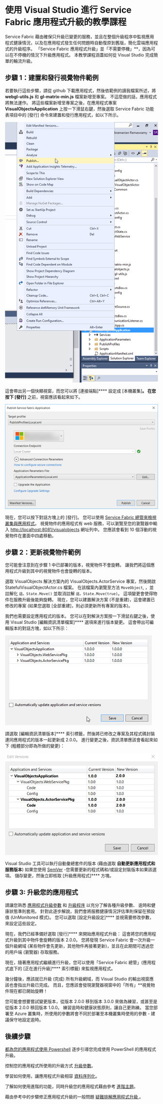 <properties
   pageTitle="Service Fabric 應用程式升級教學課程 | Microsoft Azure"
   description="本文會逐步解說使用 Visual Studio 來部署 Service Fabric 應用程式、變更程式碼及執行升級的體驗。"
   services="service-fabric"
   documentationCenter=".net"
   authors="mani-ramaswamy"
   manager="timlt"
   editor=""/>

<tags
   ms.service="service-fabric"
   ms.devlang="dotnet"
   ms.topic="article"
   ms.tgt_pltfrm="NA"
   ms.workload="NA"
   ms.date="07/17/2015"
   ms.author="subramar"/>




# 使用 Visual Studio 進行 Service Fabric 應用程式升級的教學課程

Service Fabric 藉由確保只升級已變更的服務，並且在整個升級程序中監視應用程式健康情況，以及在應用程式發生任何問題時自動復原到舊版，簡化雲端應用程式的升級程序。 「Service Fabric 應用程式升級」並「不需要停機」**，因為可以在不停機的情況下升級應用程式。 本教學課程涵蓋如何從 Visual Studio 完成簡單的輪流升級。


## 步驟 1：建置和發行視覺物件範例

若要執行這些步驟，請從 github 下載應用程式，然後依範例的讀我檔案所述，將 **webgl-utils.js** 和 **gl-matrix-min.js** 檔案新增至專案。 不這麼做的話，應用程式將無法運作。 將這些檔案新增至專案之後，在應用程式專案 **VisualObjectsApplication** 上按一下滑鼠右鍵，然後選取 Service Fabric 功能表項目中的 [發行] 命令來建置和發行應用程式，如以下所示。

![Service Fabric 應用程式的操作功能表][image1]

這會帶出另一個快顯視窗，而您可以將 [連接端點]**** 設定成 [本機叢集]****。 在您按下 [發行]**** 之前，視窗應該看起來如下。

![發行 Service Fabric 應用程式][image2]

現在，您可以按下對話方塊上的 [發行]。 您可以使用 [Service Fabric 總管來檢視叢集與應用程式](service-fabric-visualizing-your-cluster.md)。 視覺物件的應用程式有 web 服務，可以瀏覽至您的瀏覽器中輸入 [http://localhost:8081/visualobjects](http://localhost:8081/visualobjects) 網址列中。 您應該會看到 10 個浮動的視覺物件在畫面中四處移動。

## 步驟 2：更新視覺物件範例

您可能會注意到在步驟 1 中已部署的版本，視覺物件不會旋轉。 讓我們將這個應用程式升級到其中的視覺物件也會旋轉的版本。

選取 VisualObjects 解決方案內的 VisualObjects.ActorService 專案，然後開啟 StatefulVisualObjectActor.cs 檔案。 在該檔案內瀏覽至方法 `MoveObject`, ，並註解化 `這。State.Move()` 並取消註解 `這。State.Move(true)`。 這項變更會使得物件在服務升級後能夠旋轉。 現在，您可以建置解決方案 (不是重建)，這會建置已修改的專案 (如果您選取 [全部重建]，則必須更新所有專案的版本)。

我們也需要設定應用程式的版本。 您可以在對解決方案按一下滑鼠右鍵之後，使用 Visual Studio [編輯資訊清單檔案]**** 選項來進行版本變更。 這會帶出可編輯版本的對話方塊，如以下所示：

![版本設定對話方塊][image3]

請選取 [編輯資訊清單版本]**** 索引標籤，然後將已修改之專案及其程式碼封裝連同應用程式的版本一起更新成 2.0.0。 進行變更之後，資訊清單應該會看起來如下 (粗體部分即為所做的變更)：

![更新版本][image4]

Visual Studio 工具可以執行自動彙總套件的版本 (藉由選取 **自動更新應用程式和服務版本**) 如果您使用 [SemVer](http://www.semver.org) -您需要更新的程式碼和/或設定封裝版本如果該選項。 
儲存變更，然後立即核取 [升級應用程式]**** 方塊。


## 步驟 3: 升級您的應用程式

請讓您熟悉 [應用程式升級參數](service-fabric-application-upgrade-parameters.md) 和 [升級程序](service-fabric-application-upgrade.md) 以充分了解各種升級參數、 逾時和健康狀態準則套用。 針對此逐步解說，我們會將服務健康情況評估準則保留在預設值 (UnMonitored 模式)。 您可以選取 [設定升級設定]**** 並視需要修改參數，來設定這些設定。

現在，我們已經準備好選取 [發行]**** 來開始應用程式升級： 這會將您的應用程式升級到其中物件會旋轉的版本 2.0.0。 您將發現 Service Fabric 會一次升級一個升級網域 (某些物件會先更新，其他物件再接著更新)，並且在此期間可透過您的用戶端 (瀏覽器) 存取服務。


現在，隨著應用程式繼續進行升級，您可以使用「Service Fabric 總管」(應用程式底下的 [正在進行升級]**** 索引標籤) 來監視應用程式。

幾分鐘後，應該就已升級 (完成) 所有升級網域，而 Visual Studio 的輸出視窗應該也會指出升級已完成。 而且，您應該會發現瀏覽器視窗中的「所有」**視覺物件現在都已開始旋轉！

您可能會想要嘗試變更版本，從版本 2.0.0 移到版本 3.0.0 來做為練習，或甚至是從版本 2.0.0 移回版本 1.0.0。 練習逾時和健康狀態原則，讓自己更熟練。 當您部署至 Azure 叢集時，所使用的參數將會不同於部署至本機叢集時使用的參數 - 建議保守地設定逾時。


## 後續步驟

[都為您的應用程式使用 Powershell](service-fabric-application-upgrade-tutorial-powershell.md) 逐步引導您完成使用 PowerShell 的應用程式升級。

控制您的應用程式所使用的升級方式 [升級參數](service-fabric-application-upgrade-parameters.md)。

學習如何使用，讓應用程式升級相容 [資料序列化](service-fabric-application-upgrade-data-serialization.md)。

了解如何使用進階的功能，同時升級您的應用程式藉由參考 [進階主題](service-fabric-application-upgrade-advanced.md)。

藉由參考中的步驟修正應用程式升級的一般問題 [疑難排解應用程式升級 ](service-fabric-application-upgrade-troubleshooting.md)。




[image1]: media/service-fabric-application-upgrade-tutorial/upgrade7.png 
[image2]: media/service-fabric-application-upgrade-tutorial/upgrade1.png 
[image3]: media/service-fabric-application-upgrade-tutorial/upgrade5.png 
[image4]: media/service-fabric-application-upgrade-tutorial/upgrade6.png 

